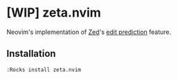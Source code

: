 # [WIP] zeta.nvim

Neovim's implementation of [Zed]'s [edit prediction] feature.

## Installation

```
:Rocks install zeta.nvim
```

[Zed]: https://zed.dev
[edit prediction]: https://zed.dev/edit-prediction
